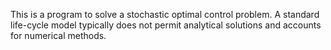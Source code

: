 This is a program to solve a stochastic optimal control problem. A standard life-cycle model typically does not permit analytical solutions and accounts for numerical methods.